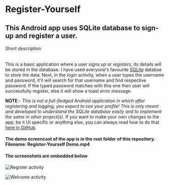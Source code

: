 # Register-Yourself
## This Android app uses SQLite database to sign-up and register a user.

###### Short description
This is a basic application where a user _signs up_ or _registers_, its details will be stored in the database. I have used everyone's favourite [SQLite](https://www.sqlite.org/) databse to store the data. Next, in the _login_ activity, when a user types the username and password, it'll will search for that username and find respective password. If the typed password matches with this one then user will successfully register, else it will show a toast error message.

**NOTE**:- _This is not a full-fledged Android application in which after registering and logging, you expect to see your profile! This is only meant and developed to understand the SQLite database easily and to implement the same in other project(s)._ If you want to make your own changes to the app; be it UI specific or anything else, you can always read how to do that [here in GitHub](https://github.com/Kvaibhav01/Register-Yourself/blob/master/CONTRIBUTING.md).

#### The demo screencast of the app is in the root folder of this repository. Filename: Register-Yourself Demo.mp4

#### The screenshots are embedded below

![Register activity](http://i.imgur.com/oyS1wUX.png)

![Welcome activity](http://i.imgur.com/JJGM3zf.png)
